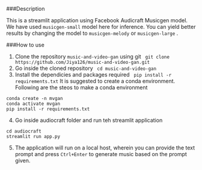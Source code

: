 ###Description

This is a streamlit application using Facebook Audicraft Musicgen model. We have used ```musicgen-small``` model here for inference. You can yield better results by changing the model to ```musicgen-melody``` or ```musicgen-large``` .

###How to use

1. Clone the repository ```music-and-video-gan``` using git
``` git clone https://github.com/Jiya126/music-and-video-gan.git```
2. Go inside the cloned repository
``` cd music-and-video-gan```
3. Install the dependicies and packages required
``` pip install -r requirements.txt```
  It is suggested to create a conda environment. Following are the steos to make a conda environment
  ```
  conda create -n mvgan
  conda activate mvgan
  pip install -r requirements.txt
```
4. Go inside audiocraft folder and run teh streamlit application
```
cd audiocraft
streamlit run app.py
```
5. The application will run on a local host, wherein you can provide the text prompt and press ```Ctrl+Enter``` to generate music based on the prompt given.

